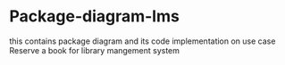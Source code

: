 # Package-diagram-lms
this contains package diagram and its code implementation on use case Reserve a book for library mangement system
